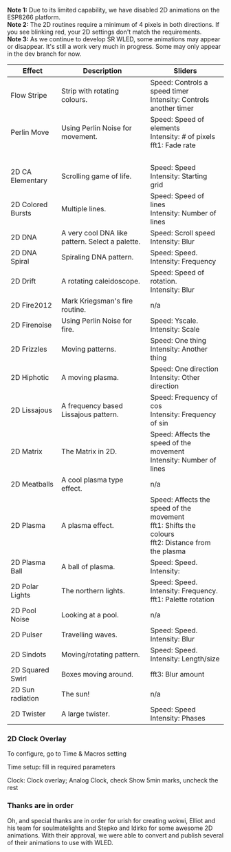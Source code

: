 **Note 1:** Due to its limited capability, we have disabled 2D animations on the ESP8266 platform.    
**Note 2:** The 2D routines require a minimum of 4 pixels in both directions. If you see blinking red, your 2D settings don't match the requirements.    
**Note 3:** As we continue to develop SR WLED, some animations may appear or disappear. It's still a work very much in progress. Some may only appear in the dev branch for now.    


| Effect | Description | Sliders
| --- | --- | ---
| Flow Stripe |Strip with rotating colours.|Speed: Controls a speed timer <br/>Intensity: Controls another timer
| Perlin Move |Using Perlin Noise for movement.|Speed: Speed of elements<br/>Intensity: # of pixels<br />fft1: Fade rate
|    |  |  <br />
| 2D CA Elementary |Scrolling game of life.|Speed: Speed <br/>Intensity: Starting grid
| 2D Colored Bursts |Multiple lines.|Speed: Speed of lines<br/>Intensity: Number of lines
| 2D DNA | A very cool DNA like pattern. Select a palette.|Speed: Scroll speed<br />Intensity: Blur
| 2D DNA Spiral |Spiraling DNA pattern.|Speed: Speed.<br/>Intensity: Frequency
| 2D Drift |A rotating caleidoscope.|Speed: Speed of rotation.<br/>Intensity: Blur
| 2D Fire2012| Mark Kriegsman's fire routine.|n/a
| 2D Firenoise |Using Perlin Noise for fire.|Speed: Yscale.<br/>Intensity: Scale
| 2D Frizzles |Moving patterns.|Speed: One thing<br/>Intensity: Another thing
| 2D Hiphotic | A moving plasma.|Speed: One direction<br/>Intensity: Other direction
| 2D Lissajous | A frequency based Lissajous pattern.|Speed: Frequency of cos<br/>Intensity: Frequency of sin
| 2D Matrix |The Matrix in 2D.|Speed: Affects the speed of the movement<br />Intensity: Number of lines
| 2D Meatballs |A cool plasma type effect.|n/a
| 2D Plasma |A plasma effect.|Speed: Affects the speed of the movement<br />fft1: Shifts the colours<br />fft2: Distance from the plasma
| 2D Plasma Ball |A ball of plasma. |Speed: Speed. <br/>Intensity:
| 2D Polar Lights |The northern lights.|Speed: Speed.<br/>Intensity: Frequency.<br/>fft1: Palette rotation
| 2D Pool Noise |Looking at a pool.|n/a
| 2D Pulser |Travelling waves.|Speed: Speed. <br/>Intensity: Blur
| 2D Sindots |Moving/rotating pattern.|Speed: Speed. <br/>Intensity: Length/size
| 2D Squared Swirl |Boxes moving around.|fft3: Blur amount
| 2D Sun radiation |The sun!|n/a
| 2D Twister |A large twister.|Speed: Speed <br/>Intensity: Phases

### 2D Clock Overlay

To configure, go to Time & Macros setting

Time setup: fill in required parameters

Clock: Clock overlay; Analog Clock, check Show 5min marks, uncheck the rest



### Thanks are in order

Oh, and special thanks are in order for urish for creating wokwi, Elliot and his team for soulmatelights and Stepko and ldirko for some awesome 2D animations. With their approval, we were able to convert and publish several of their animations to use with WLED.
